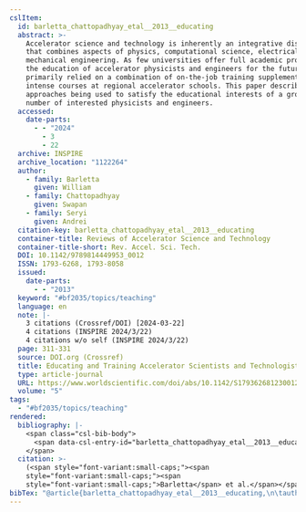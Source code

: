 ```yaml
---
cslItem:
  id: barletta_chattopadhyay_etal__2013__educating
  abstract: >-
    Accelerator science and technology is inherently an integrative discipline
    that combines aspects of physics, computational science, electrical and
    mechanical engineering. As few universities offer full academic programs,
    the education of accelerator physicists and engineers for the future has
    primarily relied on a combination of on-the-job training supplemented with
    intense courses at regional accelerator schools. This paper describes the
    approaches being used to satisfy the educational interests of a growing
    number of interested physicists and engineers.
  accessed:
    date-parts:
      - - "2024"
        - 3
        - 22
  archive: INSPIRE
  archive_location: "1122264"
  author:
    - family: Barletta
      given: William
    - family: Chattopadhyay
      given: Swapan
    - family: Seryi
      given: Andrei
  citation-key: barletta_chattopadhyay_etal__2013__educating
  container-title: Reviews of Accelerator Science and Technology
  container-title-short: Rev. Accel. Sci. Tech.
  DOI: 10.1142/9789814449953_0012
  ISSN: 1793-6268, 1793-8058
  issued:
    date-parts:
      - - "2013"
  keyword: "#bf2035/topics/teaching"
  language: en
  note: |-
    3 citations (Crossref/DOI) [2024-03-22]
    4 citations (INSPIRE 2024/3/22)
    4 citations w/o self (INSPIRE 2024/3/22)
  page: 311-331
  source: DOI.org (Crossref)
  title: Educating and Training Accelerator Scientists and Technologists for Tomorrow
  type: article-journal
  URL: https://www.worldscientific.com/doi/abs/10.1142/S1793626812300125
  volume: "5"
tags:
  - "#bf2035/topics/teaching"
rendered:
  bibliography: |-
    <span class="csl-bib-body">
      <span data-csl-entry-id="barletta_chattopadhyay_etal__2013__educating" class="csl-entry"><span class='author-bib'>Barletta, Chattopadhyay, S., &#38; Seryi, A.</span>. <span class='date-bib'>(2013)</span>. <span class='title'><b>Educating and Training Accelerator Scientists and Technologists for Tomorrow</b></span>. <i>Reviews of Accelerator Science and Technology</i>, <i>5</i>, 311–331. INSPIRE. <span class='URL'><a href='https://doi.org/10.1142/9789814449953_0012'>LINK</a></span></span>
    </span>
  citation: >-
    (<span style="font-variant:small-caps;"><span
    style="font-variant:small-caps;"><span
    style="font-variant:small-caps;">Barletta</span> et al.</span></span>, 2013)
bibTex: "@article{barletta_chattopadhyay_etal__2013__educating,\n\tauthor = {Barletta, William and Chattopadhyay, Swapan and Seryi, Andrei},\n\tjournal = {Reviews of Accelerator Science and Technology},\n\tyear = {2013},\n\tnote = {3 citations (Crossref/DOI) [2024-03-22]\n4 citations (INSPIRE 2024/3/22)\n4 citations w/o self (INSPIRE 2024/3/22)},\n\tpages = {311--331},\n\ttitle = {Educating and {Training} {Accelerator} {Scientists} and {Technologists} for {Tomorrow}},\n\thowpublished = {https://www.worldscientific.com/doi/abs/10.1142/S1793626812300125},\n\tvolume = {5},\n}\n\n"
---
```


